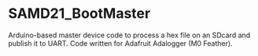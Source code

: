 # SAMD21_BootMaster
Arduino-based master device code to process a hex file on an SDcard and publish it to UART. Code written for Adafruit Adalogger (M0 Feather).
